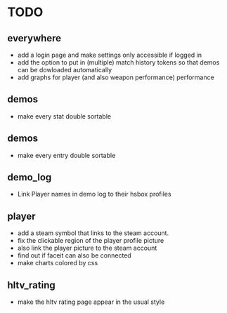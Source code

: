 # TODO

## everywhere
 - add a login page and make settings only accessible if logged in
 - add the option to put in (multiple) match history tokens so that demos can be dowloaded automatically
 - add graphs for player (and also weapon performance) performance

## demos
 - make every stat double sortable

## demos
 - make every entry double sortable

## demo_log
 - Link Player names in demo log to their hsbox profiles

## player
 - add a steam symbol that links to the steam account.
 - fix the clickable region of the player profile picture
 - also link the player picture to the steam account
 - find out if faceit can also be connected
 - make charts colored by css

## hltv_rating
 - make the hltv rating page appear in the usual style